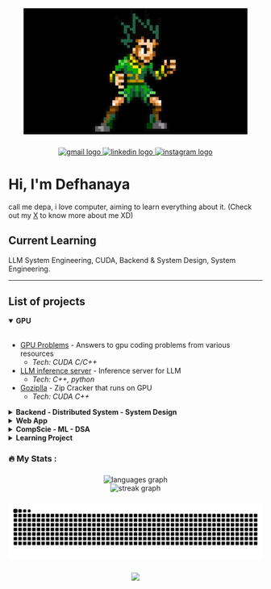 <div align="center">
  <img height="250" src="https://raw.githubusercontent.com/wreckitral/wreckitral/refs/heads/main/gon.gif"  />
</div>

###

<div align="center">
  <a href="mailto:defhanayasofhiea@gmail.com" target="_blank">
    <img src="https://img.shields.io/static/v1?message=Gmail&logo=gmail&label=&color=D14836&logoColor=white&labelColor=&style=for-the-badge" height="25" alt="gmail logo"  />
  </a>
  <a href="https://www.linkedin.com/in/defhanaya/" target="_blank">
    <img src="https://img.shields.io/static/v1?message=LinkedIn&logo=linkedin&label=&color=0077B5&logoColor=white&labelColor=&style=for-the-badge" height="25" alt="linkedin logo"  />
  </a>
  <a href="https://www.x.com/_scramblecode" target="_blank">
    <img src="https://img.shields.io/static/v1?message=X&logo=X&label=&color=E4405F&logoColor=white&labelColor=&style=for-the-badge" height="25" alt="instagram logo"  />
  </a>
</div>

###

# Hi, I'm Defhanaya
call me depa, i love computer, aiming to learn everything about it. (Check out my [X](https://www.x.com/_scramblecode) to know more about me XD)

## Current Learning
LLM System Engineering, CUDA, Backend & System Design, System Engineering.

---

## List of projects

<details open>
<summary><strong>GPU</strong></summary>

<br>

- [GPU Problems](https://github.com/wreckitral/gpu-problems) - Answers to gpu coding problems from various resources
  - *Tech: CUDA C/C++*
- [LLM inference server](https://github.com/wreckitral/inference-server) - Inference server for LLM
  - *Tech: C++, python*
- [Goziplla](https://github.com/wreckitral/goziplla.git) - Zip Cracker that runs on GPU
  - *Tech: CUDA C++*

</details>

<details>
<summary><strong>Backend - Distributed System - System Design</strong></summary>

<br>

- [RSS Feed Aggregator](https://github.com/wreckitral/rss-feed-aggregator) - Go-based feed aggregator with SQLite
  - *Tech: Go, SQLite, REST API*
- [Consigment Microservices](https://github.com/wreckitral/faliux-vessel.git) - Microservices for consignment company
  - *Tech: Go*
- [Gaxsos](https://github.com/wreckitral/gaxsos.git) - Paxos algorithm written in Go
  - *Tech: Go*
- [Mahasiswa API](https://github.com/wreckitral/mahasiswa-api.git) - API for Student data
  - *Tech: Go, Docker, MySQL*

</details>

<details>
<summary><strong>Web App</strong></summary>

<br>

- [KicauFinder](https://github.com/orgs/DBS-Capstone/repositories) - An app to determine bird species by their sound, i built the backend, the inference server, and deployment.
  - *Tech: Javascript, Python, PostgreSQL*

</details>

<details>
<summary><strong>CompScie - ML - DSA</strong></summary>

<br>

- [Karatsuba VS Bruteforce](https://github.com/wreckitral/karatsuba-vs-bruteforce) - Comparing divide and conquer algorithm to bruteforce
  - *Tech: Go, GNUPlot*
- [Dog VS Cat](https://github.com/wreckitral/dogvscat.git) - Inference code for my Dog and Cat classification model 
  - *Tech: Python, Flask*

</details>

<details>
<summary><strong>Learning Project</strong></summary>

<br>

- [Go-git](https://github.com/wreckitral/go-git.git) - Basic git command written in Go
  - *Tech: Go*
- [Go-blockchain](https://github.com/wreckitral/go-blockchain.git) - Simple Blockchain implementation using Go
  - *Tech: Go*
- [Go-lsp](https://github.com/wreckitral/go-lsp.git) - Emoticon LSP to learn how LSP works
  - *Tech: Go*
- [Go-redis](https://github.com/wreckitral/go-redis.git) - Implement basic redis command
  - *Tech: Go*
- [Go-http-server](https://github.com/wreckitral/go-http-server.git) - Go http server from scratch
  - *Tech: Go*
- [Go-bank](https://github.com/wreckitral/go-bank.git) - Bank API service 
  - *Tech: Go*

</details>

###

<h3 align="left">🔥   My Stats :</h3>

###

<div align="center">
  <img src="https://github-readme-stats.vercel.app/api/top-langs?username=wreckitral&locale=en&hide_title=false&layout=compact&card_width=320&langs_count=5&theme=tokyonight&hide_border=false&order=2" height="150" alt="languages graph"  />
</div>

<div align="center">
  <img src="https://streak-stats.demolab.com?user=wreckitral&locale=en&mode=daily&theme=tokyonight&hide_border=false&border_radius=5&order=3" height="220" alt="streak graph"  />
</div>

###

<img src="https://raw.githubusercontent.com/wreckitral/wreckitral/output/snake.svg" alt="Snake animation" />

###

<div align="center">
  <img src="https://profile-counter.glitch.me/wreckitral/count.svg?"  />
</div>

###
